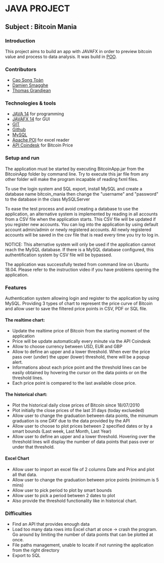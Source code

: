 # JAVA PROJECT

## Subject : Bitcoin Mania

### Introduction
This project aims to build an app with JAVAFX in order to preview bitcoin value and process to data analysis. It was build in [POO](https://en.wikipedia.org/wiki/Object-oriented_programming).

### Contributors
* [Cao Song Toàn](https://github.com/songtoan272)
* [Damien Smagghe](https://www.damien-smagghe.fr/)
* [Thomas Grandjean](https://github.com/ToMusic75)

### Technologies & tools
* [JAVA 14](https://www.java.com/) for programming
* [JAVAFX 14](https://gluonhq.com/products/javafx/) for GUI
* [GIT](https://git-scm.com/)
* [Github](https://github.com/)
* [MySQL](https://www.mysql.com/)
* [Apache POI](https://poi.apache.org/) for excel reader
* [API Coindesk](https://www.coindesk.com/coindesk-api) for Bitcoin Price

### Setup and run
The application must be started by executing BitcoinApp.jar from the BitcoinApp folder by command line. Try to execute this jar file from any other folder will make the program incapable of reading fxml files. 

To use the login system and SQL export, install MySQL and create a database name bitcoin_mania then change the "username" and "password" to the database in the class MySQLServer

To ease the test process and avoid creating a database to use the application, an alternative system is implemented by reading in all accounts from a CSV file when the application starts. This CSV file will be updated if you register new accounts. You can log into the application by using default account admin/admin or newly registered accounts. All newly registered accounts will be saved in the csv file that is read every time you try to log in. 

NOTICE: This alternative system will only be used if the application cannot reach the MySQL database. If there is a MySQL database configured, this authentification system by CSV file will be bypassed.

The application was successfully tested from command line on Ubuntu 18.04. Please refer to the instruction video if you have problems opening the application.

### Features
Authentication system allowing login and register to the application by using MySQL.
Providing 3 types of chart to represent the price curve of Bitcoin and allow user to save the filtered price points in CSV, PDF or SQL file. 

#### The realtime chart:
- Update the realtime price of Bitcoin from the starting moment of the application
- Price will be update automatically every minute via the API Coindesk
- Allow to choose currency between USD, EUR and GBP 
- Allow to define an upper and a lower threshold. When ever the price pass over (under) the upper (lower) threshold, there will be a popup alert. 
- Informations about each price point and the threshold lines can be easily obtained by hovering the cursor on the data points or on the threshold lines. 
- Each price point is compared to the last available close price.

#### The historical chart:
- Plot the historical daily close prices of Bitcoin since 18/07/2010
- Plot initially the close prices of the last 31 days (today exclueded)
- Allow user to change the graduation between data points, the minumum graduation is one DAY due to the data provided by the API
- Allow user to choose to plot prices between 2 specified dates or by a smart bounds (Last week, Last Month, Last Year)
- Allow user to define an upper and a lower threshold. Hovering over the threshold lines will display the number of data points that pass over or under that threshold.

#### Excel Chart
- Allow user to import an excel file of 2 columns Date and Price and plot all that data.
- Allow user to change the graduation between price points (minimum is 5 mins)
- Allow user to pick period to plot by smart bounds 
- Allow user to pick a period between 2 dates to plot
- Also provide the threshold functionality like in historical chart.

### Difficulties 
- Find an API that provides enough data
- Load too many data rows into Excel chart at once -> crash the program. Go around by limiting the number of data points that can be plotted at once.
- File paths management, unable to locate if not running the application from the right directory
- Export to SQL 